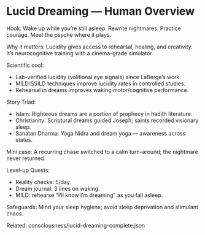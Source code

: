 # Lucid Dreaming — Human Overview

Hook:
Wake up while you’re still asleep. Rewrite nightmares. Practice courage. Meet the psyche where it plays.

Why it matters:
Lucidity gives access to rehearsal, healing, and creativity. It’s neurocognitive training with a cinema-grade simulator.

Scientific cool:
- Lab-verified lucidity (volitional eye signals) since LaBerge’s work.
- MILD/SSILD techniques improve lucidity rates in controlled studies.
- Rehearsal in dreams improves waking motor/cognitive performance.

Story Triad:
- Islam: Righteous dreams are a portion of prophecy in hadith literature.
- Christianity: Scriptural dreams guided Joseph; saints recorded visionary sleep.
- Sanatan Dharma: Yoga Nidra and dream yoga — awareness across states.

Mini case:
A recurring chase switched to a calm turn-around; the nightmare never returned.

Level-up Quests:
- Reality checks: 5/day.
- Dream journal: 3 lines on waking.
- MILD: rehearse "I’ll know I’m dreaming" as you fall asleep.

Safeguards:
Mind your sleep hygiene; avoid sleep deprivation and stimulant chaos.

Related: consciousness/lucid-dreaming-complete.json

